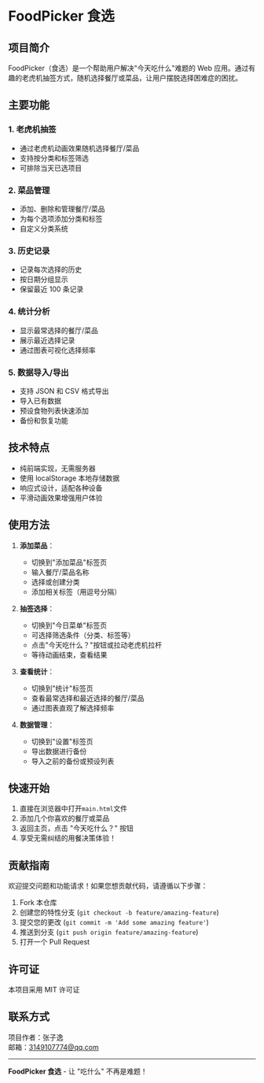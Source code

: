 # FoodPicker 食选

## 项目简介

FoodPicker（食选）是一个帮助用户解决"今天吃什么"难题的 Web 应用。通过有趣的老虎机抽签方式，随机选择餐厅或菜品，让用户摆脱选择困难症的困扰。

## 主要功能

### 1. 老虎机抽签

- 通过老虎机动画效果随机选择餐厅/菜品
- 支持按分类和标签筛选
- 可排除当天已选项目

### 2. 菜品管理

- 添加、删除和管理餐厅/菜品
- 为每个选项添加分类和标签
- 自定义分类系统

### 3. 历史记录

- 记录每次选择的历史
- 按日期分组显示
- 保留最近 100 条记录

### 4. 统计分析

- 显示最常选择的餐厅/菜品
- 展示最近选择记录
- 通过图表可视化选择频率

### 5. 数据导入/导出

- 支持 JSON 和 CSV 格式导出
- 导入已有数据
- 预设食物列表快速添加
- 备份和恢复功能

## 技术特点

- 纯前端实现，无需服务器
- 使用 localStorage 本地存储数据
- 响应式设计，适配各种设备
- 平滑动画效果增强用户体验

## 使用方法

1. **添加菜品**：

   - 切换到"添加菜品"标签页
   - 输入餐厅/菜品名称
   - 选择或创建分类
   - 添加相关标签（用逗号分隔）

2. **抽签选择**：

   - 切换到"今日菜单"标签页
   - 可选择筛选条件（分类、标签等）
   - 点击"今天吃什么？"按钮或拉动老虎机拉杆
   - 等待动画结束，查看结果

3. **查看统计**：

   - 切换到"统计"标签页
   - 查看最常选择和最近选择的餐厅/菜品
   - 通过图表直观了解选择频率

4. **数据管理**：
   - 切换到"设置"标签页
   - 导出数据进行备份
   - 导入之前的备份或预设列表

## 快速开始

1. 直接在浏览器中打开`main.html`文件
2. 添加几个你喜欢的餐厅或菜品
3. 返回主页，点击 "今天吃什么？" 按钮
4. 享受无需纠结的用餐决策体验！

## 贡献指南

欢迎提交问题和功能请求！如果您想贡献代码，请遵循以下步骤：

1. Fork 本仓库
2. 创建您的特性分支 (`git checkout -b feature/amazing-feature`)
3. 提交您的更改 (`git commit -m 'Add some amazing feature'`)
4. 推送到分支 (`git push origin feature/amazing-feature`)
5. 打开一个 Pull Request

## 许可证

本项目采用 MIT 许可证

## 联系方式

项目作者：张子逸  
邮箱：3149107774@qq.com

---

**FoodPicker 食选** - 让 "吃什么" 不再是难题！
